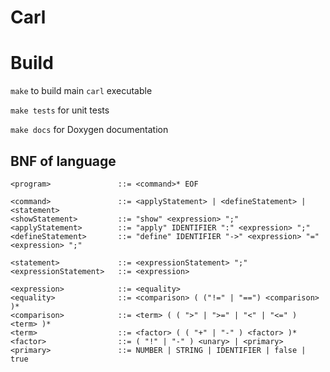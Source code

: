# Carl

# Build
`make` to build main `carl` executable

`make tests` for unit tests

`make docs` for Doxygen documentation

## BNF of language

```ebnf
<program>               ::= <command>* EOF

<command>               ::= <applyStatement> | <defineStatement> | <statement>
<showStatement>         ::= "show" <expression> ";"
<applyStatement>        ::= "apply" IDENTIFIER ":" <expression> ";"
<defineStatement>       ::= "define" IDENTIFIER "->" <expression> "=" <expression> ";"

<statement>             ::= <expressionStatement> ";"
<expressionStatement>   ::= <expression>

<expression>            ::= <equality>
<equality>              ::= <comparison> ( ("!=" | "==") <comparison> )*
<comparison>            ::= <term> ( ( ">" | ">=" | "<" | "<=" ) <term> )*
<term>                  ::= <factor> ( ( "+" | "-" ) <factor> )*
<factor>                ::= ( "!" | "-" ) <unary> | <primary>
<primary>               ::= NUMBER | STRING | IDENTIFIER | false | true
```
